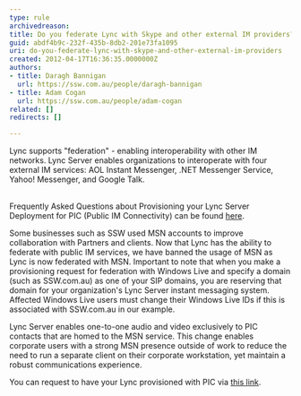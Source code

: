 ```yaml
---
type: rule
archivedreason: 
title: Do you federate Lync with Skype and other external IM providers?
guid: abdf4b9c-232f-435b-8db2-201e73fa1095
uri: do-you-federate-lync-with-skype-and-other-external-im-providers
created: 2012-04-17T16:36:35.0000000Z
authors:
- title: Daragh Bannigan
  url: https://ssw.com.au/people/daragh-bannigan
- title: Adam Cogan
  url: https://ssw.com.au/people/adam-cogan
related: []
redirects: []

---
```



Lync supports &quot;federation&quot; - enabling interoperability with other IM networks. Lync Server enables organizations to interoperate with four external IM services&#58; AOL Instant Messenger, .NET Messenger Service, Yahoo! Messenger, and Google Talk. 
<br><excerpt class='endintro'></excerpt><br>
<p>Frequently Asked Questions about Provisioning your Lync Server Deployment for PIC (Public IM Connectivity) can be found <a target="_blank" href="https&#58;//pic.lync.com/provision/Logon/FAQ.htm">here</a>.</p>

<p>Some businesses such as SSW used MSN accounts to improve collaboration with Partners and clients. Now that Lync has the ability to federate with public IM services, we have banned the usage of MSN as Lync is now federated with MSN. Important to note that when you make a provisioning request for federation with Windows Live and specify a domain (such as SSW.com.au) as one of your SIP domains, you are reserving that domain for your organization's Lync Server instant messaging system. Affected Windows Live users must change their Windows Live IDs if this is associated with SSW.com.au in our example.</p>

<p>Lync Server enables one-to-one audio and video exclusively to PIC contacts that are homed to the MSN service. This change enables corporate users with a strong MSN presence outside of work to reduce the need to run a separate client on their corporate workstation, yet maintain a robust communications experience.</p>

<p>You can request to have your Lync provisioned with PIC via <a href="https&#58;//pic.lync.com/">this link</a>.</p>



